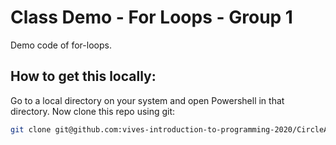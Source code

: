 # Class Demo - For Loops - Group 1

Demo code of for-loops.

## How to get this locally:

Go to a local directory on your system and open Powershell in that directory. Now clone this repo using git:

```bash
git clone git@github.com:vives-introduction-to-programming-2020/CircleAppGroup2.git
```